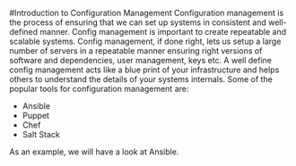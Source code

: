 #Introduction to Configuration Management
Configuration management is the process of ensuring that we can set up systems in consistent and well-defined manner. Config management is important to create repeatable and scalable systems. Config management, if done right, lets us setup a large number of servers in a repeatable manner ensuring right versions of software and dependencies, user management, keys etc. A well define config management acts like a blue print of your infrastructure and helps others to understand the details of your systems internals.
Some of the popular tools for configuration management are:

* Ansible
* Puppet
* Chef
* Salt Stack

As an example, we will have a look at Ansible.